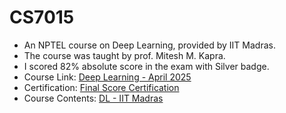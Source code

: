 # CS7015
- An NPTEL course on Deep Learning, provided by IIT Madras.
- The course was taught by prof. Mitesh M. Kapra.
- I scored 82% absolute score in the exam with Silver badge.
- Course Link: [Deep Learning - April 2025](https://onlinecourses.nptel.ac.in/noc25_cs21/preview)
- Certification: [Final Score Certification](https://drive.google.com/file/d/1qCZ9JBWILkjVC2tAQUS1JxHh_DW0ARuz/view?usp=sharing)
- Course Contents: [DL - IIT Madras](https://www.cse.iitm.ac.in/~miteshk/CS6910.html)
